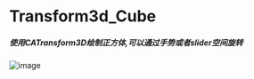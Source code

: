 # Transform3d_Cube
##### 使用CATransform3D绘制正方体,可以通过手势或者slider空间旋转
 ![image](https://github.com/luoyued/Transform3d_Cube/blob/master/screenshots/screenshot.png)

